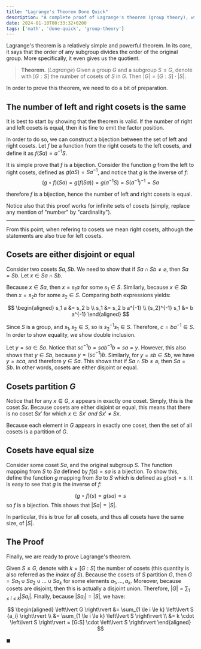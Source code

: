 ```yaml
---
title: "Lagrange's Theorem Done Quick"
description: "A complete proof of Lagrange's theorem (group theory), with as little as possible words, while remaining completely legible."
date: 2024-01-10T00:33:32+0200
tags: ['math', 'done-quick', 'group-theory']
---
```


Lagrange's theorem is a relatively simple and powerful theorem. In its core, it says that the order of any subgroup divides the order of the original group. More specifically, it even gives us the quotient.

> **Theorem.** (*Lagrange*) Given a group $G$ and a subgroup $S \le G$, denote with $[G:S]$ the number of cosets of $S$ in $G$. Then $\left\lvert G \right\rvert = [G:S] \cdot \left\lvert S \right\rvert$.

In order to prove this theorem, we need to do a bit of preparation.

## The number of left and right cosets is the same

It is best to start by showing that the theorem is valid. If the number of right and left cosets is equal, then it is fine to emit the factor position.

In order to do so, we can construct a bijection between the set of left and right cosets. Let $f$ be a function from the right cosets to the left cosets, and define it as $f(Sa) = a^{-1} S$.

It is simple prove that $f$ is a bijection. Consider the function $g$ from the left to right cosets, defined as $g(aS) = S a^{-1}$, and notice that $g$ is the inverse of $f$:
$$
(g \circ f) (Sa) = g(f(Sa)) = g(a^{-1} S) = S \left(a^{-1}\right)^{-1} = Sa
$$

therefore $f$ is a bijection, hence the number of left and right cosets is equal.

Notice also that this proof works for infinite sets of cosets (simply, replace any mention of "number" by "cardinality").

---

From this point, when refering to cosets we mean right cosets, although the statements are also true for left cosets.

## Cosets are either disjoint or equal

Consider two cosets $Sa, Sb$. We need to show that if $Sa \cap Sb \ne \varnothing$, then $Sa = Sb$. Let $x \in Sa \cap Sb$.

Because $x \in Sa$, then $x = s_1 a$ for some $s_1 \in S$. Similarly, because $x \in Sb$ then $x = s_2 b$ for some $s_2 \in S$. Comparing both expressions yields:

$$
\begin{aligned}
    s_1 a &= s_2 b \\
    s_1   &= s_2 b a^{-1} \\
    {s_2}^{-1} s_1 &= b a^{-1}
\end{aligned}
$$

Since $S$ is a group, and $s_1, s_2 \in S$, so is ${s_2}^{-1} s_1 \in S$. Therefore, $c = b a^{-1} \in S$. In order to show equality, we show double inclusion.

Let $y = sa \in Sa$. Notice that $s c^{-1} b = s a b^{-1} b = sa = y$. However, this also shows that $y \in Sb$, because $y = (sc^{-1}) b$. Similarly, for $y = sb \in Sb$, we have $y = sca$, and therefore $y \in Sa$. This shows that if $Sa \cap Sb \ne \varnothing$, then $Sa = Sb$. In other words, cosets are either disjoint or equal.

## Cosets partition $G$

Notice that for any $x \in G$, $x$ appears in exactly one coset. Simply, this is the coset $Sx$. Because cosets are either disjoint or equal, this means that there is no coset $Sx'$ for which $x \in Sx'$ *and* $Sx' \ne Sx$.

Because each element in $G$ appears in exactly one coset, then the set of all cosets is a partition of $G$.

## Cosets have equal size

Consider some coset $Sa$, and the original subgroup $S$. The function mapping from $S$ to $Sa$ defined by $f(s) = sa$ is a bijection. To show this, define the function $g$ mapping from $Sa$ to $S$ which is defined as $g(sa) = s$. It is easy to see that $g$ is the inverse of $f$:

$$
(g\circ f)(s) = g(sa) = s
$$
so $f$ is a bijection. This shows that $\left\lvert Sa \right\rvert = \left\lvert S \right\rvert$.

In particular, this is true for all cosets, and thus all cosets have the same size, of $\left\lvert S \right \rvert$.

## The Proof

Finally, we are ready to prove Lagrange's theorem.

Given $S \le G$, denote with $k = [G:S]$ the number of cosets (this quantity is also referred as the *index of $S$*). Because the cosets of $S$ partition $G$, then $G = S{a_1} \cup S{a_2} \cup \ldots \cup S{a_k}$ for some elements $a_1, \ldots, a_k$. Moreover, because cosets are disjoint, then this is actually a disjoint union. Therefore, $\left\lvert G \right \rvert = \sum_{1 \le i \le k} \left\lvert S {a_i} \right \rvert$. Finally, because $\left\lvert S {a_i} \right\rvert = \left\lvert S \right\rvert$, we have:

$$
 \begin{aligned}
    \left\lvert G \right\rvert &= \sum_{1 \le i \le k} \left\lvert S {a_i}  \right\rvert \\
                               &= \sum_{1 \le i \le k} \left\lvert S \right\rvert \\
                               &= k \cdot \left\lvert S \right\rvert = [G:S] \cdot \left\lvert S \right\rvert
 \end{aligned}
$$

$\blacksquare$
